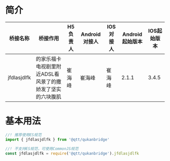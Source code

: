 # 简介
桥接名称 | 桥接作用 | H5负责人 | Android对接人 | IOS对接人 | Android起始版本 | IOS起始版本
--- | --- | --- | --- | --- | --- | ---
jfdlasjdlfk | 的家乐福卡电视剧里附近ADSL看风景了的撒娇发了坚实的六块腹肌 | 崔海峰 | 崔海峰 | 崔海峰 | 2.1.1 | 3.4.5

# 基本用法
```javascript
//! 推荐使用ES规范
import { jfdlasjdlfk } from '@qtt/qukanbridge'

//! 不支持ES规范，可使用CommonJS规范
const jfdlasjdlfk = require('@qtt/qukanbridge').jfdlasjdlfk
```